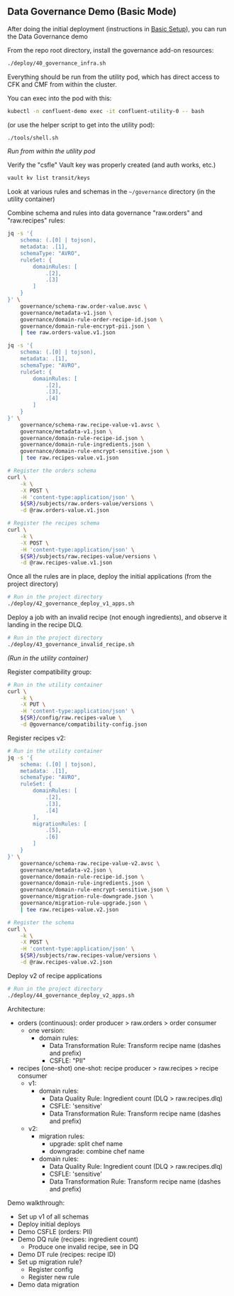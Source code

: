 ## Data Governance Demo (Basic Mode)

After doing the initial deployment (instructions in [Basic Setup](./01-deploy.md)), you can run the Data Governance demo

From the repo root directory, install the governance add-on resources:

```bash
./deploy/40_governance_infra.sh
```


Everything should be run from the utility pod, which has direct access to CFK and CMF from within the cluster.

You can exec into the pod with this:

```bash
kubectl -n confluent-demo exec -it confluent-utility-0 -- bash
```

(or use the helper script to get into the utility pod):

```bash
./tools/shell.sh
```

*Run from within the utility pod*

Verify the "csfle" Vault key was properly created (and auth works, etc.)

```bash
vault kv list transit/keys
```

Look at various rules and schemas in the `~/governance` directory (in the utility container)

Combine schema and rules into data governance "raw.orders" and "raw.recipes" rules:

```bash
jq -s '{
    schema: (.[0] | tojson),
    metadata: .[1],
    schemaType: "AVRO",
    ruleSet: {
        domainRules: [
            .[2],
            .[3]
        ]
    }
}' \
    governance/schema-raw.order-value.avsc \
    governance/metadata-v1.json \
    governance/domain-rule-order-recipe-id.json \
    governance/domain-rule-encrypt-pii.json \
    | tee raw.orders-value.v1.json

jq -s '{
    schema: (.[0] | tojson),
    metadata: .[1],
    schemaType: "AVRO",
    ruleSet: {
        domainRules: [
            .[2],
            .[3],
            .[4]
        ]
    }
}' \
    governance/schema-raw.recipe-value-v1.avsc \
    governance/metadata-v1.json \
    governance/domain-rule-recipe-id.json \
    governance/domain-rule-ingredients.json \
    governance/domain-rule-encrypt-sensitive.json \
    | tee raw.recipes-value.v1.json

# Register the orders schema
curl \
    -k \
    -X POST \
    -H 'content-type:application/json' \
    ${SR}/subjects/raw.orders-value/versions \
    -d @raw.orders-value.v1.json

# Register the recipes schema
curl \
    -k \
    -X POST \
    -H 'content-type:application/json' \
    ${SR}/subjects/raw.recipes-value/versions \
    -d @raw.recipes-value.v1.json
```


Once all the rules are in place, deploy the initial applications (from the project directory)

```bash
# Run in the project directory
./deploy/42_governance_deploy_v1_apps.sh
```

Deploy a job with an invalid recipe (not enough ingredients), and observe it landing in the recipe DLQ.

```bash
# Run in the project directory
./deploy/43_governance_invalid_recipe.sh
```

_(Run in the utility container)_

Register compatibility group:

```bash
# Run in the utility container
curl \
    -k \
    -X PUT \
    -H 'content-type:application/json' \
    ${SR}/config/raw.recipes-value \
    -d @governance/compatibility-config.json
```

Register recipes v2:

```bash
# Run in the utility container
jq -s '{
    schema: (.[0] | tojson),
    metadata: .[1],
    schemaType: "AVRO",
    ruleSet: {
        domainRules: [
            .[2],
            .[3],
            .[4]
        ],
        migrationRules: [
            .[5],
            .[6]
        ]
    }
}' \
    governance/schema-raw.recipe-value-v2.avsc \
    governance/metadata-v2.json \
    governance/domain-rule-recipe-id.json \
    governance/domain-rule-ingredients.json \
    governance/domain-rule-encrypt-sensitive.json \
    governance/migration-rule-downgrade.json \
    governance/migration-rule-upgrade.json \
    | tee raw.recipes-value.v2.json

# Register the schema
curl \
    -k \
    -X POST \
    -H 'content-type:application/json' \
    ${SR}/subjects/raw.recipes-value/versions \
    -d @raw.recipes-value.v2.json
```

Deploy v2 of recipe applications

```bash
# Run in the project directory
./deploy/44_governance_deploy_v2_apps.sh
```

Architecture:
* orders (continuous): order producer > raw.orders > order consumer
    * one version:
        * domain rules:
            * Data Transformation Rule: Transform recipe name (dashes and prefix)
            * CSFLE: "PII"
* recipes (one-shot) one-shot: recipe producer > raw.recipes > recipe consumer
    * v1:
        * domain rules:
            * Data Quality Rule: Ingredient count (DLQ > raw.recipes.dlq)
            * CSFLE: 'sensitive'
            * Data Transformation Rule: Transform recipe name (dashes and prefix)
    * v2:
        * migration rules:
            * upgrade: split chef name
            * downgrade: combine chef name
        * domain rules:
            * Data Quality Rule: Ingredient count (DLQ > raw.recipes.dlq)
            * CSFLE: 'sensitive'
            * Data Transformation Rule: Transform recipe name (dashes and prefix)

Demo walkthrough:
* Set up v1 of all schemas
* Deploy initial deploys
* Demo CSFLE (orders: PII)
* Demo DQ rule (recipes: ingredient count)
    * Produce one invalid recipe, see in DQ
* Demo DT rule (recipes: recipe ID)
* Set up migration rule?
    * Register config
    * Register new rule
* Demo data migration